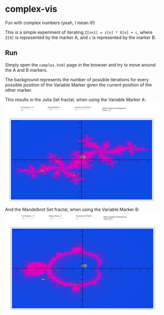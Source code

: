 # complex-vis

Fun with complex numbers (yeah, I mean it!)

This is a simple experiment of iterating `Z[n+1] = z[n] * X[n] + c`, where `Z[0]` is represented by the marker A, and `c` is represented by the marker B.

## Run

Simply open the `complex.html` page in the browser and try to move around the A and B markers.

The background represents the number of possible iterations for every possible position of the Variable Marker given the current position of the other marker.

This results in the Julia Set fractal, when using the Variable Marker A:
![example.png](https://raw.githubusercontent.com/Hiestaa/complex-vis/master/docs/example.png)

And the Mandelbrot Set fractal, when using the Variable Marker B:
![example.png](https://raw.githubusercontent.com/Hiestaa/complex-vis/master/docs/example-2.png)

